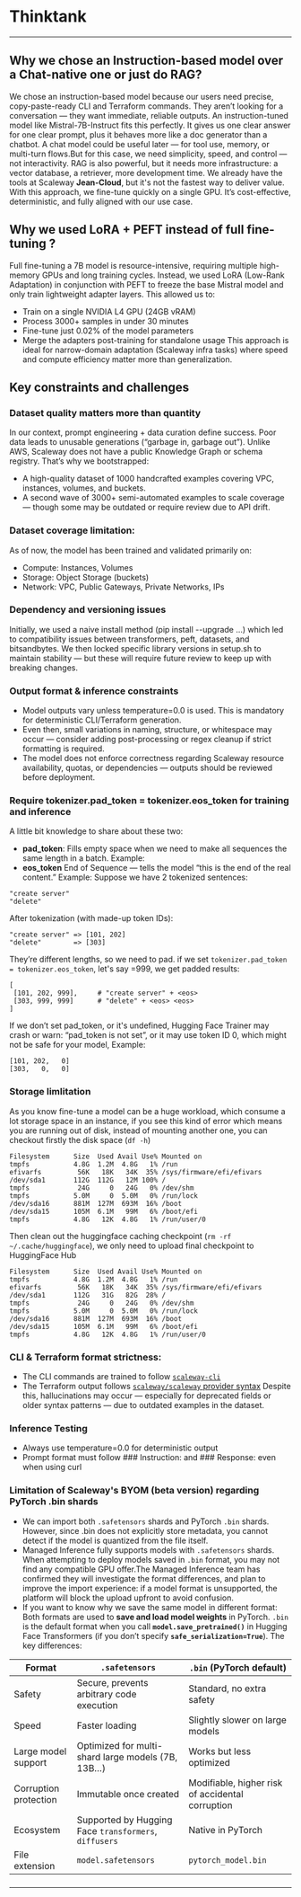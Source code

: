 # Thinktank

---
## Why we chose an Instruction-based model over a Chat-native one or just do RAG?
We chose an instruction-based model because our users need precise, copy-paste-ready CLI and Terraform commands. They aren’t looking for a conversation — they want immediate, reliable outputs. An instruction-tuned model like Mistral-7B-Instruct fits this perfectly. It gives us one clear answer for one clear prompt, plus it behaves more like a doc generator than a chatbot.
A chat model could be useful later — for tool use, memory, or multi-turn flows.But for this case, we need simplicity, speed, and control — not interactivity. 
RAG is also powerful, but it needs more infrastructure: a vector database, a retriever, more development time. We already have the tools at Scaleway **Jean-Cloud**, but it's not the fastest way to deliver value.
With this approach, we fine-tune quickly on a single GPU. It’s cost-effective, deterministic, and fully aligned with our use case.

##

## Why we used LoRA + PEFT instead of full fine-tuning ?
Full fine-tuning a 7B model is resource-intensive, requiring multiple high-memory GPUs and long training cycles. Instead, we used LoRA (Low-Rank Adaptation) in conjunction with PEFT to freeze the base Mistral model and only train lightweight adapter layers.
This allowed us to:
- Train on a single NVIDIA L4 GPU (24GB vRAM)
- Process 3000+ samples in under 30 minutes
- Fine-tune just 0.02% of the model parameters
- Merge the adapters post-training for standalone usage
This approach is ideal for narrow-domain adaptation (Scaleway infra tasks) where speed and compute efficiency matter more than generalization.

## **Key constraints and challenges**
### Dataset quality matters more than quantity
In our context, prompt engineering + data curation define success. Poor data leads to unusable generations (“garbage in, garbage out”).
Unlike AWS, Scaleway does not have a public Knowledge Graph or schema registry. That’s why we bootstrapped:
- A high-quality dataset of 1000 handcrafted examples covering VPC, instances, volumes, and buckets.
- A second wave of 3000+ semi-automated examples to scale coverage — though some may be outdated or require review due to API drift.

### Dataset coverage limitation:
As of now, the model has been trained and validated primarily on:
- Compute: Instances, Volumes
- Storage: Object Storage (buckets)
- Network: VPC, Public Gateways, Private Networks, IPs

### Dependency and versioning issues
Initially, we used a naive install method (pip install --upgrade ...) which led to compatibility issues between transformers, peft, datasets, and bitsandbytes. We then locked specific library versions in setup.sh to maintain stability — but these will require future review to keep up with breaking changes.

### Output format & inference constraints
- Model outputs vary unless temperature=0.0 is used. This is mandatory for deterministic CLI/Terraform generation.
- Even then, small variations in naming, structure, or whitespace may occur — consider adding post-processing or regex cleanup if strict formatting is required.
- The model does not enforce correctness regarding Scaleway resource availability, quotas, or dependencies — outputs should be reviewed before deployment.

### Require tokenizer.pad_token = tokenizer.eos_token for training and inference
A little bit knowledge to share about these two:
- **pad_token**: Fills empty space when we need to make all sequences the same length in a batch. Example: <pad>
- **eos_token**	End of Sequence — tells the model “this is the end of the real content.” Example: <eos>
Suppose we have 2 tokenized sentences:
```
"create server"
"delete"
```
After tokenization (with made-up token IDs):
```
"create server" => [101, 202]
"delete"        => [303]
```
They’re different lengths, so we need to pad. if we set `tokenizer.pad_token = tokenizer.eos_token`, let's say <eos>=999, we get padded results:
```
[
 [101, 202, 999],     # "create server" + <eos>
 [303, 999, 999]      # "delete" + <eos> <eos>
]
```
If we don’t set pad_token, or it's undefined, Hugging Face Trainer may crash or warn: “pad_token is not set”, or it may use token ID 0, which might not be safe for your model, Example:
```
[101, 202,   0]
[303,   0,   0]
```

### Storage limlitation
As you know fine-tune a model can be a huge workload, which consume a lot storage space in an instance, if you see this kind of error which means you are running out of disk, instead of mounting another one, you can checkout firstly the disk space (`df -h`)
```
Filesystem      Size  Used Avail Use% Mounted on
tmpfs           4.8G  1.2M  4.8G   1% /run
efivarfs         56K   18K   34K  35% /sys/firmware/efi/efivars
/dev/sda1       112G  112G   12M 100% /
tmpfs            24G     0   24G   0% /dev/shm
tmpfs           5.0M     0  5.0M   0% /run/lock
/dev/sda16      881M  127M  693M  16% /boot
/dev/sda15      105M  6.1M   99M   6% /boot/efi
tmpfs           4.8G   12K  4.8G   1% /run/user/0
```
Then clean out the huggingface caching checkpoint (`rm -rf ~/.cache/huggingface`), we only need to upload final checkpoint to HuggingFace Hub
```
Filesystem      Size  Used Avail Use% Mounted on
tmpfs           4.8G  1.2M  4.8G   1% /run
efivarfs         56K   18K   34K  35% /sys/firmware/efi/efivars
/dev/sda1       112G   31G   82G  28% /
tmpfs            24G     0   24G   0% /dev/shm
tmpfs           5.0M     0  5.0M   0% /run/lock
/dev/sda16      881M  127M  693M  16% /boot
/dev/sda15      105M  6.1M   99M   6% /boot/efi
tmpfs           4.8G   12K  4.8G   1% /run/user/0
```

### CLI & Terraform format strictness:
- The CLI commands are trained to follow [`scaleway-cli`](https://github.com/scaleway/scaleway-cli/tree/master/docs/commands)
- The Terraform output follows [`scaleway/scaleway` provider syntax](https://registry.terraform.io/providers/scaleway/scaleway/latest/docs)
Despite this, hallucinations may occur — especially for deprecated fields or older syntax patterns — due to outdated examples in the dataset.

### Inference Testing
- Always use temperature=0.0 for deterministic output
- Prompt format must follow ### Instruction: and ### Response: even when using curl

### Limitation of Scaleway's BYOM (beta version) regarding PyTorch .bin shards
- We can import both `.safetensors` shards and PyTorch `.bin` shards. However, since .bin does not explicitly store metadata, you cannot detect if the model is quantized from the file itself.
- Managed Inference fully supports models with `.safetensors` shards. When attempting to deploy models saved in `.bin` format, you may not find any compatible GPU offer.The Managed Inference team has confirmed they will investigate the format differences, and plan to improve the import experience: if a model format is unsupported, the platform will block the upload upfront to avoid confusion.
- If you want to know why we save the same model in different format:
Both formats are used to **save and load model weights** in PyTorch. `.bin` is the default format when you call **`model.save_pretrained()`** in Hugging Face Transformers (if you don’t specify **`safe_serialization=True`**).
The key differences:

|         Format         |                      `.safetensors`                   |              `.bin` (PyTorch default)            |
|------------------------|-------------------------------------------------------|--------------------------------------------------|
| Safety                 | Secure, prevents arbitrary code execution             | Standard, no extra safety                        |
| Speed                  | Faster loading                                        | Slightly slower on large models                  |
| Large model support    | Optimized for multi-shard large models (7B, 13B…)     | Works but less optimized                         |
| Corruption protection  | Immutable once created                                | Modifiable, higher risk of accidental corruption |
| Ecosystem              | Supported by Hugging Face `transformers`, `diffusers` | Native in PyTorch                                |
| File extension         | `model.safetensors`                                   | `pytorch_model.bin`                              |

### 

---